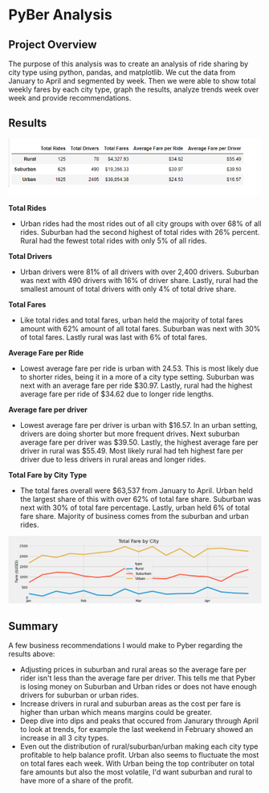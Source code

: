 # PyBer Analysis

## Project Overview
The purpose of this analysis was to create an analysis of ride sharing by city type using python, pandas, and matplotlib. We cut the data from January to April and segmented by week. Then we were able to show total weekly fares by each city type, graph the results, analyze trends week over week and provide recommendations. 
## Results

![](analysis/Dataframe.PNG)

**Total Rides**
* Urban rides had the most rides out of all city groups with over 68% of all rides. Suburban had the second highest of total rides with 26% percent. Rural had the fewest total rides with only 5% of all rides.

**Total Drivers**
* Urban drivers were 81% of all drivers with over 2,400 drivers. Suburban was next with 490 drivers with 16% of driver share. Lastly, rural had the smallest amount of total drivers with only 4% of total drive share. 

**Total Fares**
* Like total rides and total fares, urban held the majority of total fares amount with 62% amount of all total fares. Suburban was next with 30% of total fares. Lastly rural was last with 6% of total fares. 

**Average Fare per Ride**
* Lowest average fare per ride is urban with 24.53. This is most likely due to shorter rides, being it in a more of a city type setting. Suburban was next with an average fare per ride $30.97. Lastly, rural had the highest average fare per ride of $34.62 due to longer ride lengths.

**Average fare per driver**
* Lowest average fare per driver is urban with $16.57.  In an urban setting, drivers are doing shorter but more frequent drives. Next suburban average fare per driver was $39.50. Lastly, the highest average fare per driver in rural was $55.49. Most likely rural had teh highest fare per driver due to less drivers in rural areas and longer rides. 

**Total Fare by City Type**
* The total fares overall were $63,537 from January to April. Urban held the largest share of this with over 62% of total fare share. Suburban was next with 30% of total fare percentage. Lastly, urban held 6% of total fare share. Majority of business comes from the suburban and urban rides. 

![](analysis/PyBer_fare_summmary.png)


## Summary
A few business recommendations I would make to Pyber regarding the results above:
* Adjusting prices in suburban and rural areas so the average fare per rider isn't less than the average fare per driver. This tells me that Pyber is losing money on Suburban and Urban rides or does not have enough drivers for suburban or urban rides. 
* Increase drivers in rural and suburban areas as the cost per fare is higher than urban which means margins could be greater. 
* Deep dive into dips and peaks that occured from Janurary through April to look at trends, for example the last weekend in February showed an increase in all 3 city types. 
* Even out the distribution of rural/suburban/urban making each city type profitable to help balance profit. Urban also seems to fluctuate the most on total fares each week. With Urban being the top contributer on total fare amounts but also the most volatile, I'd want suburban and rural to have more of a share of the profit. 

